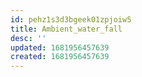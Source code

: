 ```yaml
---
id: pehz1s3d3bgeek01zpjoiw5
title: Ambient_water_fall
desc: ''
updated: 1681956457639
created: 1681956457639
---
```

